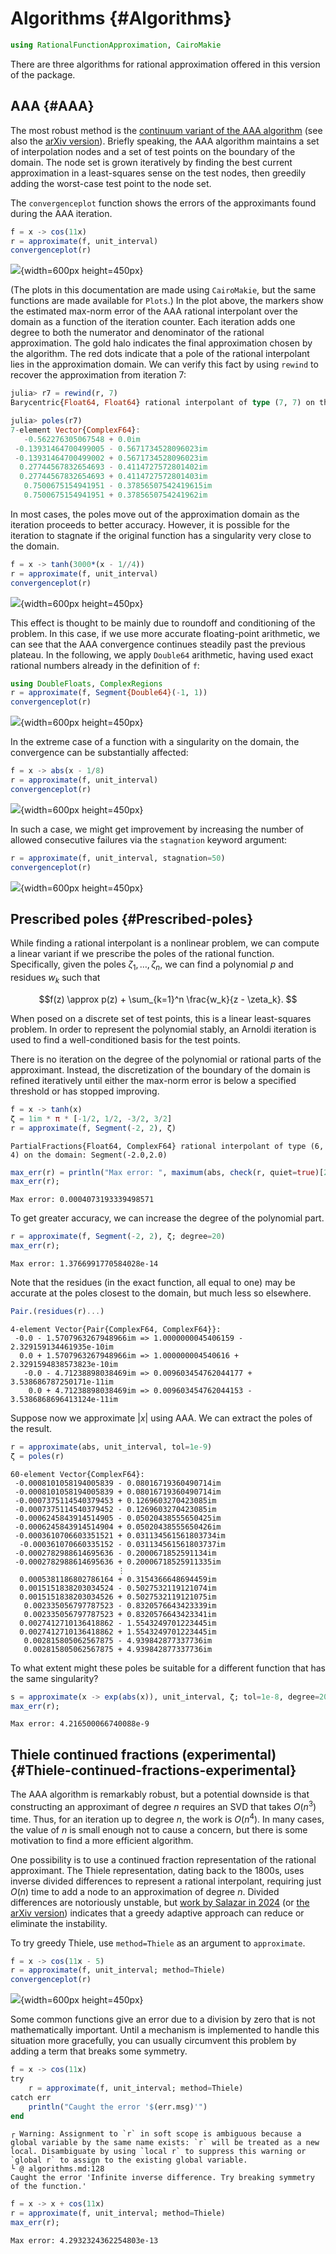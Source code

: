 
# Algorithms {#Algorithms}

```julia
using RationalFunctionApproximation, CairoMakie
```


There are three algorithms for rational approximation offered in this version of the package. 

## AAA {#AAA}

The most robust method is the [continuum variant of the AAA algorithm](https://doi.org/10.1137/23M1570508) (see also the [arXiv version](https://arxiv.org/abs/2305.03677)). Briefly speaking, the AAA algorithm maintains a set of interpolation nodes and a set of test points on the boundary of the domain. The node set is grown iteratively by finding the best current approximation in a least-squares sense on the test nodes, then greedily adding the worst-case test point to the node set.

The `convergenceplot` function shows the errors of the approximants found during the AAA iteration.

```julia
f = x -> cos(11x)
r = approximate(f, unit_interval)
convergenceplot(r)
```

![](vddfqrv.png){width=600px height=450px}

(The plots in this documentation are made using `CairoMakie`, but the same functions are made available for `Plots`.)  In the plot above, the markers show the estimated max-norm error of the AAA rational interpolant over the domain as a function of the iteration counter. Each iteration adds one degree to both the numerator and denominator of the rational approximation. The gold halo indicates the final approximation chosen by the algorithm. The red dots indicate that a pole of the rational interpolant lies in the approximation domain. We can verify this fact by using `rewind` to recover the approximation from iteration 7:

```julia
julia> r7 = rewind(r, 7)
Barycentric{Float64, Float64} rational interpolant of type (7, 7) on the domain: Segment(-1.0,1.0)

julia> poles(r7)
7-element Vector{ComplexF64}:
   -0.562276305067548 + 0.0im
 -0.13931464700499005 - 0.5671734528096023im
 -0.13931464700499002 + 0.5671734528096023im
  0.27744567832654693 - 0.4114727572801402im
  0.27744567832654693 + 0.4114727572801403im
   0.7500675154941951 - 0.37856507542419615im
   0.7500675154941951 + 0.3785650754241962im
```


In most cases, the poles move out of the approximation domain as the iteration proceeds to better accuracy. However, it is possible for the iteration to stagnate if the original function has a singularity very close to the domain.

```julia
f = x -> tanh(3000*(x - 1//4))
r = approximate(f, unit_interval)
convergenceplot(r)
```

![](kgejltv.png){width=600px height=450px}

This effect is thought to be mainly due to roundoff and conditioning of the problem. In this case, if we use more accurate floating-point arithmetic, we can see that the AAA convergence continues steadily past the previous plateau. In the following, we apply `Double64` arithmetic, having used exact rational numbers already in the definition of `f`:

```julia
using DoubleFloats, ComplexRegions
r = approximate(f, Segment{Double64}(-1, 1))
convergenceplot(r)
```

![](jdbvjoz.png){width=600px height=450px}

In the extreme case of a function with a singularity on the domain, the convergence can be substantially affected:

```julia
f = x -> abs(x - 1/8)
r = approximate(f, unit_interval)
convergenceplot(r)
```

![](osfagay.png){width=600px height=450px}

In such a case, we might get improvement by increasing the number of allowed consecutive failures via the `stagnation` keyword argument:

```julia
r = approximate(f, unit_interval, stagnation=50)
convergenceplot(r)
```

![](egefgsm.png){width=600px height=450px}

## Prescribed poles {#Prescribed-poles}

While finding a rational interpolant is a nonlinear problem, we can compute a linear variant if we prescribe the poles of the rational function. Specifically, given the poles $\zeta_1,\ldots, \zeta_n$, we can find a polynomial $p$ and residues $w_k$ such that

$$f(z) \approx p(z) + \sum_{k=1}^n \frac{w_k}{z - \zeta_k}. $$

When posed on a discrete set of test points, this is a linear least-squares problem. In order to represent the polynomial stably, an Arnoldi iteration is used to find a well-conditioned basis for the test points. 

There is no iteration on the degree of the polynomial or rational parts of the approximant. Instead, the discretization of the boundary of the domain is refined iteratively until either the max-norm error is below a specified threshold or has stopped improving.

```julia
f = x -> tanh(x)
ζ = 1im * π * [-1/2, 1/2, -3/2, 3/2]
r = approximate(f, Segment(-2, 2), ζ)
```


```
PartialFractions{Float64, ComplexF64} rational interpolant of type (6, 4) on the domain: Segment(-2.0,2.0)
```


```julia
max_err(r) = println("Max error: ", maximum(abs, check(r, quiet=true)[2]))
max_err(r);
```


```
Max error: 0.0004073193339498571
```


To get greater accuracy, we can increase the degree of the polynomial part.

```julia
r = approximate(f, Segment(-2, 2), ζ; degree=20)
max_err(r);
```


```
Max error: 1.3766991770584028e-14
```


Note that the residues (in the exact function, all equal to one) may be accurate at the poles closest to the domain, but much less so elsewhere.

```julia
Pair.(residues(r)...)
```


```
4-element Vector{Pair{ComplexF64, ComplexF64}}:
 -0.0 - 1.5707963267948966im => 1.0000000045406159 - 2.329159134461935e-10im
  0.0 + 1.5707963267948966im => 1.000000004540616 + 2.3291594838573823e-10im
   -0.0 - 4.71238898038469im => 0.009603454762044177 + 3.538686787250171e-11im
    0.0 + 4.71238898038469im => 0.009603454762044153 - 3.5386868696413124e-11im
```


Suppose now we approximate $|x|$ using AAA. We can extract the poles of the result.

```julia
r = approximate(abs, unit_interval, tol=1e-9)
ζ = poles(r)
```


```
60-element Vector{ComplexF64}:
 -0.0008101058194005839 - 0.08016719360490714im
 -0.0008101058194005839 + 0.08016719360490714im
 -0.0007375114540379453 + 0.1269603270423085im
 -0.0007375114540379452 - 0.1269603270423085im
 -0.0006245843914514905 - 0.05020438555650425im
 -0.0006245843914514904 + 0.05020438555650426im
 -0.0003610706603351521 + 0.031134561561803734im
  -0.000361070660335152 - 0.031134561561803737im
 -0.0002782988614695636 - 0.2000671852591134im
 -0.0002782988614695636 + 0.20006718525911335im
                        ⋮
  0.0005381186802786164 + 0.3154366648694459im
  0.0015151838203034524 - 0.5027532119121074im
  0.0015151838203034526 + 0.5027532119121075im
   0.002335056797787523 - 0.8320576643423339im
   0.002335056797787523 + 0.8320576643423341im
  0.0027412710136418862 - 1.5543249701223445im
  0.0027412710136418862 + 1.5543249701223445im
   0.002815805062567875 - 4.939842877337736im
   0.002815805062567875 + 4.939842877337736im
```


To what extent might these poles be suitable for a different function that has the same singularity?

```julia
s = approximate(x -> exp(abs(x)), unit_interval, ζ; tol=1e-8, degree=20)
max_err(r);
```


```
Max error: 4.216500066740088e-9
```


## Thiele continued fractions (experimental) {#Thiele-continued-fractions-experimental}

The AAA algorithm is remarkably robust, but a potential downside is that constructing an approximant of degree $n$ requires an SVD that takes $O(n^3)$ time. Thus, for an iteration up to degree $n$, the work is $O(n^4)$. In many cases, the value of $n$ is small enough not to cause a concern, but there is some motivation to find a more efficient algorithm.

One possibility is to use a continued fraction representation of the rational approximant. The Thiele representation, dating back to the 1800s, uses inverse divided differences to represent a rational interpolant, requiring just $O(n)$ time to add a node to an approximation of degree $n$. Divided differences are notoriously unstable, but [work by Salazar in 2024](https://doi.org/10.1007/s11253-024-02344-5) (or [the arXiv version](http://arxiv.org/abs/2109.10529)) indicates that a greedy adaptive approach can reduce or eliminate the instability.  

To try greedy Thiele, use `method=Thiele` as an argument to `approximate`. 

```julia
f = x -> cos(11x - 5)
r = approximate(f, unit_interval; method=Thiele)
convergenceplot(r)
```

![](rlrfkqa.png){width=600px height=450px}

Some common functions give an error due to a division by zero that is not mathematically important. Until a mechanism is implemented to handle this situation more gracefully, you can usually circumvent this problem by adding a term that breaks some symmetry.

```julia
f = x -> cos(11x)
try
    r = approximate(f, unit_interval; method=Thiele)
catch err
    println("Caught the error '$(err.msg)'")
end
```


```
┌ Warning: Assignment to `r` in soft scope is ambiguous because a global variable by the same name exists: `r` will be treated as a new local. Disambiguate by using `local r` to suppress this warning or `global r` to assign to the existing global variable.
└ @ algorithms.md:128
Caught the error 'Infinite inverse difference. Try breaking symmetry of the function.'
```


```julia
f = x -> x + cos(11x)
r = approximate(f, unit_interval; method=Thiele)
max_err(r);
```


```
Max error: 4.2932324362254803e-13
```

